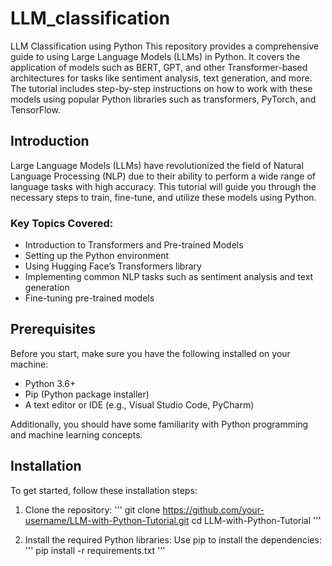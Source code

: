 # LLM_classification
LLM Classification using Python
This repository provides a comprehensive guide to using Large Language Models (LLMs) in Python. It covers the application of models such as BERT, GPT, and other Transformer-based architectures for tasks like sentiment analysis, text generation, and more. The tutorial includes step-by-step instructions on how to work with these models using popular Python libraries such as transformers, PyTorch, and TensorFlow.

## Introduction
Large Language Models (LLMs) have revolutionized the field of Natural Language Processing (NLP) due to their ability to perform a wide range of language tasks with high accuracy. This tutorial will guide you through the necessary steps to train, fine-tune, and utilize these models using Python.

### Key Topics Covered:
- Introduction to Transformers and Pre-trained Models
- Setting up the Python environment
- Using Hugging Face’s Transformers library
- Implementing common NLP tasks such as sentiment analysis and text generation
- Fine-tuning pre-trained models

## Prerequisites
Before you start, make sure you have the following installed on your machine:
- Python 3.6+
- Pip (Python package installer)
- A text editor or IDE (e.g., Visual Studio Code, PyCharm)

Additionally, you should have some familiarity with Python programming and machine learning concepts.

## Installation
To get started, follow these installation steps:
1. Clone the repository:
'''
git clone https://github.com/your-username/LLM-with-Python-Tutorial.git
cd LLM-with-Python-Tutorial
'''

2. Install the required Python libraries: Use pip to install the dependencies:
'''
pip install -r requirements.txt
'''
